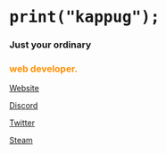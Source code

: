 <h1 style="font-family: 'Roboto Mono', monospace;">print("kappug");</h1>
<h3>Just your ordinary <h3 style="color:#FF9100">web developer.</h3></h3>

<a href="https://kappug.dev/">Website</a>

<a href="https://discord.com/users/715541337549570114/">Discord</a>

<a href="https://twitter.com/anotherkappug/">Twitter</a>

<a href="https://steamcommunity.com/id/kappug/">Steam</a>
